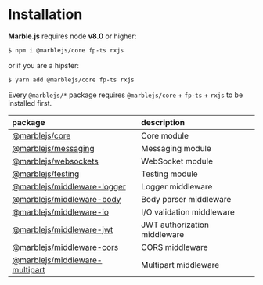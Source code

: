 # Installation

**Marble.js** requires node **v8.0** or higher:

```bash
$ npm i @marblejs/core fp-ts rxjs
```

or if you are a hipster:

```bash
$ yarn add @marblejs/core fp-ts rxjs
```

Every `@marblejs/*` package requires `@marblejs/core` + `fp-ts` + `rxjs` to be installed first.

| package | description |
| :--- | :--- |
| [@marblejs/core](../other/api-reference/core/) | Core module |
| [@marblejs/messaging](../other/api-reference/messaging/) | Messaging module |
| [@marblejs/websockets](../other/api-reference/websockets/) | WebSocket module |
| [@marblejs/testing](../testing/http-testing.md) | Testing module |
| [@marblejs/middleware-logger](../other/api-reference/middleware-logger.md) | Logger middleware |
| [@marblejs/middleware-body](../other/api-reference/middleware-body.md) | Body parser middleware |
| [@marblejs/middleware-io](../other/api-reference/middleware-io.md) | I/O validation middleware |
| [@marblejs/middleware-jwt](../other/api-reference/middleware-jwt/) | JWT authorization middleware |
| [@marblejs/middleware-cors](../other/api-reference/middleware-cors.md) | CORS middleware |
| [@marblejs/middleware-multipart](../other/api-reference/middleware-multipart.md) | Multipart middleware |

